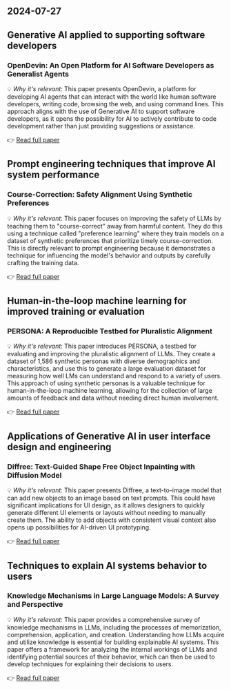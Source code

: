 ## 2024-07-27

## Generative AI applied to supporting software developers
### OpenDevin: An Open Platform for AI Software Developers as Generalist Agents
💡 *Why it's relevant*: This paper presents OpenDevin, a platform for developing AI agents that can interact with the world like human software developers, writing code, browsing the web, and using command lines.  This approach aligns with the use of Generative AI to support software developers, as it opens the possibility for AI to actively contribute to code development rather than just providing suggestions or assistance.

👉 [ Read full paper](https://arxiv.org/pdf/2407.16741)

## Prompt engineering techniques that improve AI system performance
### Course-Correction: Safety Alignment Using Synthetic Preferences
💡 *Why it's relevant*:  This paper focuses on improving the safety of LLMs by teaching them to "course-correct" away from harmful content. They do this using a technique called "preference learning" where they train models on a dataset of synthetic preferences that prioritize timely course-correction. This is directly relevant to prompt engineering because it demonstrates a technique for influencing the model's behavior and outputs by carefully crafting the training data.

👉 [ Read full paper](https://arxiv.org/pdf/2407.16637)

## Human-in-the-loop machine learning for improved training or evaluation
### PERSONA: A Reproducible Testbed for Pluralistic Alignment
💡 *Why it's relevant*:  This paper introduces PERSONA, a testbed for evaluating and improving the pluralistic alignment of LLMs. They create a dataset of 1,586 synthetic personas with diverse demographics and characteristics, and use this to generate a large evaluation dataset for measuring how well LMs can understand and respond to a variety of users. This approach of using synthetic personas is a valuable technique for human-in-the-loop machine learning, allowing for the collection of large amounts of feedback and data without needing direct human involvement.

👉 [ Read full paper](https://arxiv.org/pdf/2407.17387)

## Applications of Generative AI in user interface design and engineering
### Diffree: Text-Guided Shape Free Object Inpainting with Diffusion Model
💡 *Why it's relevant*: This paper presents Diffree, a text-to-image model that can add new objects to an image based on text prompts. This could have significant implications for UI design, as it allows designers to quickly generate different UI elements or layouts without needing to manually create them.  The ability to add objects with consistent visual context also opens up possibilities for AI-driven UI prototyping.

👉 [ Read full paper](https://arxiv.org/pdf/2407.16982)

## Techniques to explain AI systems behavior to users
### Knowledge Mechanisms in Large Language Models: A Survey and Perspective
💡 *Why it's relevant*: This paper provides a comprehensive survey of knowledge mechanisms in LLMs, including the processes of memorization, comprehension, application, and creation.  Understanding how LLMs acquire and utilize knowledge is essential for building explainable AI systems.  This paper offers a framework for analyzing the internal workings of LLMs and identifying potential sources of their behavior, which can then be used to develop techniques for explaining their decisions to users.

👉 [ Read full paper](https://arxiv.org/pdf/2407.15017) 
